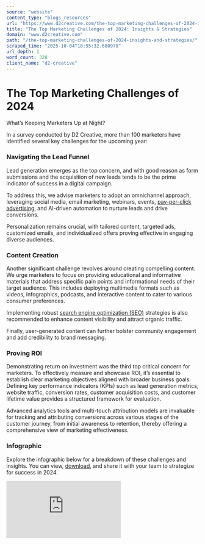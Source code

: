 ```yaml
---
source: "website"
content_type: "blogs_resources"
url: "https://www.d2creative.com/the-top-marketing-challenges-of-2024-insights-and-strategies/"
title: "The Top Marketing Challenges of 2024: Insights & Strategies"
domain: "www.d2creative.com"
path: "/the-top-marketing-challenges-of-2024-insights-and-strategies/"
scraped_time: "2025-10-04T18:55:32.680978"
url_depth: 1
word_count: 328
client_name: "d2-creative"
---
```


# The Top Marketing Challenges of 2024

What’s Keeping Marketers Up at Night?

In a survey conducted by D2 Creative, more than 100 marketers have identified several key challenges for the upcoming year:

### Navigating the Lead Funnel

Lead generation emerges as the top concern, and with good reason as form submissions and the acquisition of new leads tends to be the prime indicator of success in a digital campaign.

To address this, we advise marketers to adopt an omnichannel approach, leveraging social media, email marketing, webinars, events, [pay-per-click advertising](https://www.d2creative.com/digital-glossary/pay-per-click-advertising/), and AI-driven automation to nurture leads and drive conversions.

Personalization remains crucial, with tailored content, targeted ads, customized emails, and individualized offers proving effective in engaging diverse audiences.

### Content Creation

Another significant challenge revolves around creating compelling content. We urge marketers to focus on providing educational and informative materials that address specific pain points and informational needs of their target audience. This includes deploying multimedia formats such as videos, infographics, podcasts, and interactive content to cater to various consumer preferences.

Implementing robust [search engine optimization (SEO)](https://www.d2creative.com/digital-glossary/search-engine-optimization/) strategies is also recommended to enhance content visibility and attract organic traffic.

Finally, user-generated content can further bolster community engagement and add credibility to brand messaging.

### Proving ROI

Demonstrating return on investment was the third top critical concern for marketers. To effectively measure and showcase ROI, it’s essential to establish clear marketing objectives aligned with broader business goals. Defining key performance indicators (KPIs) such as lead generation metrics, website traffic, conversion rates, customer acquisition costs, and customer lifetime value provides a structured framework for evaluation.

Advanced analytics tools and multi-touch attribution models are invaluable for tracking and attributing conversions across various stages of the customer journey, from initial awareness to retention, thereby offering a comprehensive view of marketing effectiveness.

### Infographic

Explore the infographic below for a breakdown of these challenges and insights. You can view, [download](https://www.d2creative.com/wp-content/uploads/2024/07/D2-Creative-Top-Marketing-Challenges-Infographic-2.pdf), and share it with your team to strategize for success in 2024.

![Infographic](https://www.d2creative.com/wp-content/uploads/2024/07/D2-Creative-Top-Marketing-Challenges-Infographic.pdf)